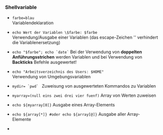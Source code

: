 ### Shellvariable

* `farbe=blau`  
  Variablendeklaration

* `echo Wert der Variablen \$farbe: $farbe`  
  Verwendung/Ausgabe einer Variablen \(das escape-Zeichen '\' verhindert die Variablenersetzung\)

* <code>echo "$farbe"; echo &#96;date&#96;</code> 
  Bei der Verwendung von **doppelten Anführungsstrichen** werden Variablen und bei Verwendung von **Backticks** Befehle ausgewertet!

* `echo "Arbeitsverzeichnis des Users: $HOME"`  
  Verwendung von Umgebungsvariablen

* <code>mydir= &#96;pwd&#96;  </code>
  Zuweisung von ausgewerteten Kommandos zu Variablen
  
* <code>myarray=(null eins zwei drei vier fuenf)</code>
  Array von Werten zuweisen

* <code>echo ${myarray[0]}</code>
  Ausgabe eines Array-Elements

* <code>echo ${array[*]} #oder echo ${array[@]}</code>
  Ausgabe aller Array-Elemente


* <code></code>






